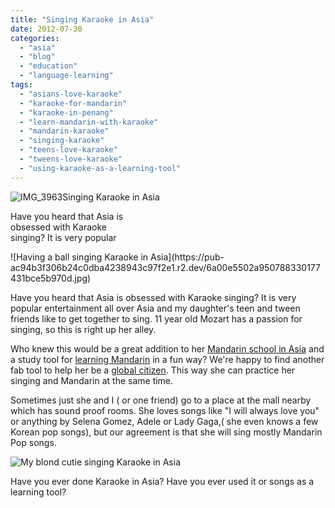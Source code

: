 ```yaml
---
title: "Singing Karaoke in Asia"
date: 2012-07-30
categories: 
  - "asia"
  - "blog"
  - "education"
  - "language-learning"
tags: 
  - "asians-love-karaoke"
  - "karaoke-for-mandarin"
  - "karaoke-in-penang"
  - "learn-mandarin-with-karaoke"
  - "mandarin-karaoke"
  - "singing-karaoke"
  - "teens-love-karaoke"
  - "tweens-love-karaoke"
  - "using-karaoke-as-a-learning-tool"
---
```


![IMG_3963](https://pub-ac94b3f306b24c0dba4238943c97f2e1.r2.dev/6a00e5502a950788330177431bcd04970d.jpg)Singing Karaoke in Asia

Have you heard that Asia is  
obsessed with Karaoke  
singing? It is very popular

<!--more--> ![Having a ball singing Karaoke in Asia](https://pub-ac94b3f306b24c0dba4238943c97f2e1.r2.dev/6a00e5502a950788330177431bce5b970d.jpg)  
  
Have you heard that Asia is obsessed with Karaoke singing? It is very popular entertainment all over Asia and my daughter's teen and tween friends like to get together to sing. 11 year old Mozart has a passion for singing, so this is right up her alley.  
  
Who knew this would be a great addition to her [Mandarin school in Asia](https://pub-ac94b3f306b24c0dba4238943c97f2e1.r2.dev/2011/01/only-american-girl-in-an-all-mandarin-school-chinese-immersion-in-language-culture-through-school.html "Mandarin school in Asia") and a study tool for [learning Mandarin](https://pub-ac94b3f306b24c0dba4238943c97f2e1.r2.dev/2012/06/why-learn-mandarin-in-tropical-asia-penang.html "learning Mandarin in Asia") in a fun way? We're happy to find another fab tool to help her be a [global citizen](https://pub-ac94b3f306b24c0dba4238943c97f2e1.r2.dev/2012/05/global-citizens-spanish-and-mandarin-immersion.html "global citzen"). This way she can practice her singing and Mandarin at the same time.  
  
Sometimes just she and I ( or one friend) go to a place at the mall nearby which has sound proof rooms. She loves songs like "I will always love you" or anything by Selena Gomez, Adele or Lady Gaga,( she even knows a few Korean pop songs), but our agreement is that she will sing mostly Mandarin Pop songs.  
  
  
![My blond cutie singing Karaoke in Asia](https://pub-ac94b3f306b24c0dba4238943c97f2e1.r2.dev/6a00e5502a950788330177431bfd49970d.jpg)  
  
Have you ever done Karaoke in Asia? Have you ever used it or songs as a learning tool?
